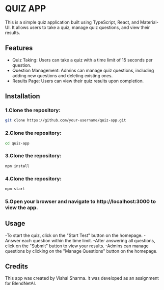 # QUIZ APP

This is a simple quiz application built using TypeScript, React, and Material-UI. It allows users to take a quiz, manage quiz questions, and view their results.

## Features

- Quiz Taking: Users can take a quiz with a time limit of 15 seconds per question.
- Question Management: Admins can manage quiz questions, including adding new questions and deleting existing ones.
- Results Page: Users can view their quiz results upon completion.

## Installation

### 1.Clone the repository:

```bash
git clone https://github.com/your-username/quiz-app.git
```

### 2.Clone the repository:

```bash
cd quiz-app
```

### 3.Clone the repository:

```bash
npm install
```

### 4.Clone the repository:

```bash
npm start
```

### 5.Open your browser and navigate to http://localhost:3000 to view the app.

## Usage

-To start the quiz, click on the "Start Test" button on the homepage.
-Answer each question within the time limit.
-After answering all questions, click on the "Submit" button to view your results.
-Admins can manage questions by clicking on the "Manage Questions" button on the homepage.

## Credits

This app was created by Vishal Sharma. It was developed as an assignment for BlendNetAI.
